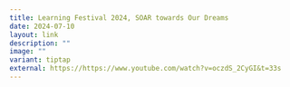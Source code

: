 ```yaml
---
title: Learning Festival 2024, SOAR towards Our Dreams
date: 2024-07-10
layout: link
description: ""
image: ""
variant: tiptap
external: https://https://www.youtube.com/watch?v=oczdS_2CyGI&t=33s
---
```

